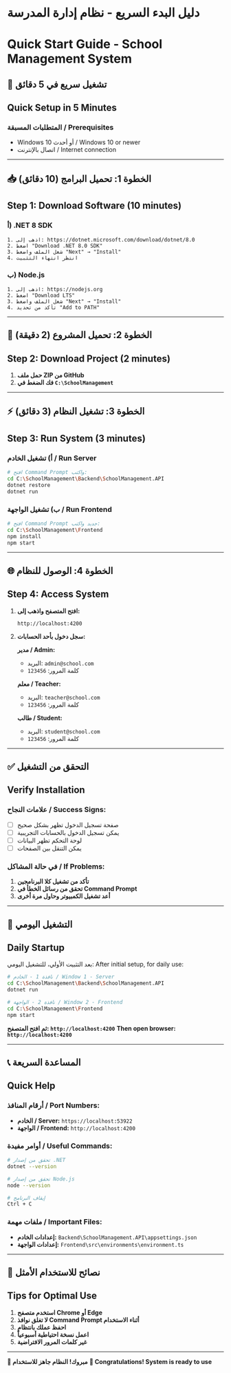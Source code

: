 # دليل البدء السريع - نظام إدارة المدرسة
# Quick Start Guide - School Management System

## 🚀 تشغيل سريع في 5 دقائق
## Quick Setup in 5 Minutes

### المتطلبات المسبقة / Prerequisites
- Windows 10 أو أحدث / Windows 10 or newer
- اتصال بالإنترنت / Internet connection

---

## 📥 الخطوة 1: تحميل البرامج (10 دقائق)
## Step 1: Download Software (10 minutes)

### أ) .NET 8 SDK
```
1. اذهب إلى: https://dotnet.microsoft.com/download/dotnet/8.0
2. اضغط "Download .NET 8.0 SDK" 
3. شغل الملف واضغط "Next" → "Install"
4. انتظر انتهاء التثبيت
```

### ب) Node.js
```
1. اذهب إلى: https://nodejs.org
2. اضغط "Download LTS"
3. شغل الملف واضغط "Next" → "Install" 
4. تأكد من تحديد "Add to PATH"
```

---

## 📁 الخطوة 2: تحميل المشروع (2 دقيقة)
## Step 2: Download Project (2 minutes)

1. **حمل ملف ZIP من GitHub**
2. **فك الضغط في `C:\SchoolManagement`**

---

## ⚡ الخطوة 3: تشغيل النظام (3 دقائق)
## Step 3: Run System (3 minutes)

### أ) تشغيل الخادم / Run Server
```bash
# افتح Command Prompt واكتب:
cd C:\SchoolManagement\Backend\SchoolManagement.API
dotnet restore
dotnet run
```

### ب) تشغيل الواجهة / Run Frontend  
```bash
# افتح Command Prompt جديد واكتب:
cd C:\SchoolManagement\Frontend
npm install
npm start
```

---

## 🌐 الخطوة 4: الوصول للنظام
## Step 4: Access System

1. **افتح المتصفح واذهب إلى:**
   ```
   http://localhost:4200
   ```

2. **سجل دخول بأحد الحسابات:**

   **مدير / Admin:**
   - البريد: `admin@school.com`
   - كلمة المرور: `123456`

   **معلم / Teacher:**
   - البريد: `teacher@school.com`  
   - كلمة المرور: `123456`

   **طالب / Student:**
   - البريد: `student@school.com`
   - كلمة المرور: `123456`

---

## ✅ التحقق من التشغيل
## Verify Installation

### علامات النجاح / Success Signs:
- [ ] صفحة تسجيل الدخول تظهر بشكل صحيح
- [ ] يمكن تسجيل الدخول بالحسابات التجريبية  
- [ ] لوحة التحكم تظهر البيانات
- [ ] يمكن التنقل بين الصفحات

### في حالة المشاكل / If Problems:
1. **تأكد من تشغيل كلا البرنامجين**
2. **تحقق من رسائل الخطأ في Command Prompt**
3. **أعد تشغيل الكمبيوتر وحاول مرة أخرى**

---

## 🔄 التشغيل اليومي
## Daily Startup

بعد التثبيت الأولي، للتشغيل اليومي:
After initial setup, for daily use:

```bash
# نافذة 1 - الخادم / Window 1 - Server
cd C:\SchoolManagement\Backend\SchoolManagement.API
dotnet run

# نافذة 2 - الواجهة / Window 2 - Frontend  
cd C:\SchoolManagement\Frontend
npm start
```

**ثم افتح المتصفح: `http://localhost:4200`**
**Then open browser: `http://localhost:4200`**

---

## 📞 المساعدة السريعة
## Quick Help

### أرقام المنافذ / Port Numbers:
- **الخادم / Server:** `https://localhost:53922`
- **الواجهة / Frontend:** `http://localhost:4200`

### أوامر مفيدة / Useful Commands:
```bash
# تحقق من إصدار .NET
dotnet --version

# تحقق من إصدار Node.js  
node --version

# إيقاف البرنامج
Ctrl + C
```

### ملفات مهمة / Important Files:
- **إعدادات الخادم:** `Backend\SchoolManagement.API\appsettings.json`
- **إعدادات الواجهة:** `Frontend\src\environments\environment.ts`

---

## 🎯 نصائح للاستخدام الأمثل
## Tips for Optimal Use

1. **استخدم متصفح Chrome أو Edge**
2. **لا تغلق نوافذ Command Prompt أثناء الاستخدام**
3. **احفظ عملك بانتظام**
4. **اعمل نسخة احتياطية أسبوعياً**
5. **غير كلمات المرور الافتراضية**

---

**🎉 مبروك! النظام جاهز للاستخدام**
**🎉 Congratulations! System is ready to use**